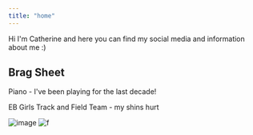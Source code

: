 ```yaml
---
title: "home"
---
```


Hi I'm Catherine and here you can find my social media and information about me :)

## Brag Sheet
Piano - I've been playing for the last decade!

EB Girls Track and Field Team - my shins hurt

![image](/assets/f.png)
![f](https://user-images.githubusercontent.com/63884914/118982608-96e0d400-b949-11eb-83d9-ae6fe85f8801.jpg)
